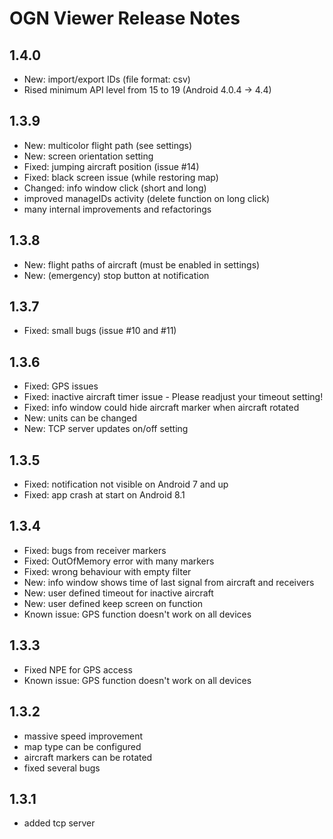 # OGN Viewer Release Notes

## 1.4.0
* New: import/export IDs (file format: csv)
* Rised minimum API level from 15 to 19 (Android 4.0.4 -> 4.4)

## 1.3.9
* New: multicolor flight path (see settings)
* New: screen orientation setting
* Fixed: jumping aircraft position (issue #14)
* Fixed: black screen issue (while restoring map)
* Changed: info window click (short and long)
* improved manageIDs activity (delete function on long click)
* many internal improvements and refactorings

## 1.3.8
* New: flight paths of aircraft (must be enabled in settings)
* New: (emergency) stop button at notification

## 1.3.7
* Fixed: small bugs (issue #10 and #11)

## 1.3.6
* Fixed: GPS issues
* Fixed: inactive aircraft timer issue - Please readjust your timeout setting!
* Fixed: info window could hide aircraft marker when aircraft rotated
* New: units can be changed
* New: TCP server updates on/off setting

## 1.3.5
* Fixed: notification not visible on Android 7 and up
* Fixed: app crash at start on Android 8.1

## 1.3.4
* Fixed: bugs from receiver markers
* Fixed: OutOfMemory error with many markers
* Fixed: wrong behaviour with empty filter
* New: info window shows time of last signal from aircraft and receivers
* New: user defined timeout for inactive aircraft
* New: user defined keep screen on function
* Known issue: GPS function doesn't work on all devices

## 1.3.3
* Fixed NPE for GPS access
* Known issue: GPS function doesn't work on all devices

## 1.3.2
* massive speed improvement
* map type can be configured
* aircraft markers can be rotated
* fixed several bugs

## 1.3.1
* added tcp server
